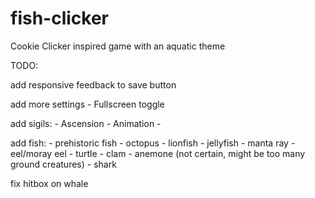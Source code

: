 # fish-clicker
Cookie Clicker inspired game with an aquatic theme

TODO:

add responsive feedback to save button

add more settings
	- Fullscreen toggle

add sigils:
	- Ascension
		- Animation
	- 

add fish:
	- prehistoric fish
	- octopus
	- lionfish
	- jellyfish
	- manta ray
	- eel/moray eel
	- turtle
	- clam
	- anemone (not certain, might be too many ground creatures)
	- shark

fix hitbox on whale